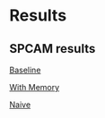 # Results
## SPCAM results

[Baseline](spcam/plots_baseline.html)

[With Memory](spcam/plots_memory.html)

[Naive](spcam/plots_naive.html)

